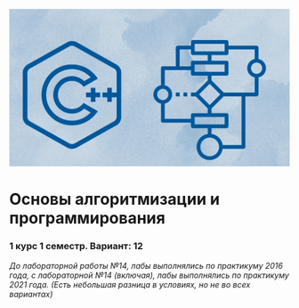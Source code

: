 ![cover](https://github.com/GOOGLI4CH/OAP_1_term/blob/main/cover.jpg)
# Основы алгоритмизации и программирования
### 1 курс 1 семестр. Вариант: 12
*До лабораторной работы №14, лабы выполнялись по практикуму 2016 года, с лабораторной №14 (включая), лабы выполнялись по практикуму 2021 года. (Есть небольшая разница в условиях, но не во всех вариантах)*